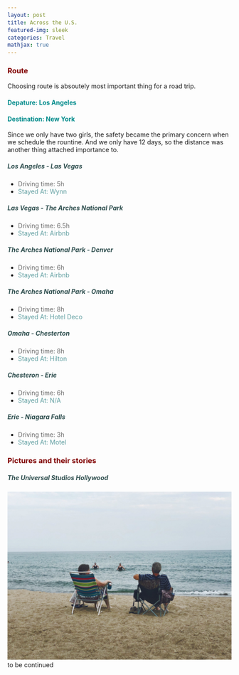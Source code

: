 ```yaml
---
layout: post
title: Across the U.S.
featured-img: sleek
categories: Travel
mathjax: true
---
```


### <font color="#800000">Route </font>
Choosing route is absoutely most important thing for a road trip.
#### <font color="#008B8B">Depature: Los Angeles </font>
#### <font color="#008B8B">Destination: New York </font>
Since we only have two girls, the safety became the primary concern when we schedule the rountine. And we only have 12 days, so the distance was another thing attached importance to.

##### <font color="#2F4F4F">Los Angeles - Las Vegas </font>
- <font color="#696969">Driving time: 5h </font>
- <font color="#5F9EA0">Stayed At: Wynn </font>

##### <font color="#2F4F4F">Las Vegas - The Arches National Park </font>
- <font color="#696969">Driving time: 6.5h </font>
- <font color="#5F9EA0">Stayed At: Airbnb </font>

##### <font color="#2F4F4F">The Arches National Park - Denver </font>
- <font color="#696969">Driving time: 6h <br /> </font>
- <font color="#5F9EA0">Stayed At: Airbnb </font>

##### <font color="#2F4F4F">The Arches National Park - Omaha </font>
- <font color="#696969">Driving time: 8h </font>
- <font color="#5F9EA0">Stayed At: Hotel Deco </font>

##### <font color="#2F4F4F">Omaha - Chesterton </font>
- <font color="#696969">Driving time: 8h </font>
- <font color="#5F9EA0">Stayed At: Hilton </font>

##### <font color="#2F4F4F">Chesteron - Erie </font>
- <font color="#696969">Driving time: 6h </font>
- <font color="#5F9EA0">Stayed At: N/A </font>

##### <font color="#2F4F4F">Erie - Niagara Falls </font>
- <font color="#696969">Driving time: 3h </font>
- <font color="#5F9EA0">Stayed At: Motel </font>

### <font color="#800000">Pictures and their stories </font>

##### <font color="#2F4F4F">The Universal Studios Hollywood</font>



![milake](/assets/img/posts/milake1.jpg)
to be continued
